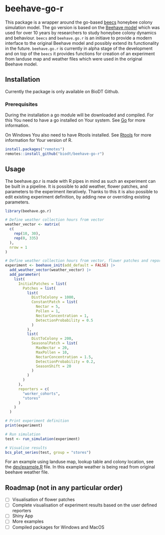# beehave-go-r

This package is a wrapper around the go-based [beecs](https://github.com/biodt/beecs) honeybee colony simulation model.
The go version is based on the [Beehave model](https://beehave-model.net/) which was used for over 10 years by researchers to study honeybee colony dynamics and behaviour.
`beecs` and `beehave.go.r` is an initiave to provide a modern interface to the original Beehave model and possibly extend its functionality in the future.
`beehave.go.r` is currently in alpha stage of the development and on top of the `beecs` it provides functions for creation of an experiment from landuse map and weather files which were used in the original Beehave model.

## Installation

Currently the package is only available on BioDT Github.

### Prerequisites

During the installation a go module will be downloaded and compiled.
For this You need to have a go installed on Your system.
See [Go](https://golang.org/dl/) for more information.

On Windows You also need to have Rtools installed.
See [Rtools](https://cran.r-project.org/bin/windows/Rtools/) for more information for Your version of R.

```R
install.packages("remotes")
remotes::install_github("biodt/beehave-go-r")
```

## Usage

The beehave.go.r is made with R pipes in mind as such an experiment can be built in a pipeline.
It is possible to add weather, flower patches, and parameters to the experiment iteratively.
Thanks to this it is also possible to edit existing experiment definition, by adding new or overriding existing parameters.

```R
library(beehave.go.r)

# Define weather collection hours from vector
weather_vector <- matrix(
  c(
    rep(10, 30),
    rep(0, 335)
  ),
  nrow = 1
)

# Define weather collection hours from vector, flower patches and reporters
experiment <- beehave_init(add_default = FALSE) |>
  add_weather_vector(weather_vector) |>
  add_parameter(
    list(
      InitialPatches = list(
        Patches = list(
          list(
            DistToColony = 1000,
            ConstantPatch = list(
              Nectar = 5,
              Pollen = 1,
              NectarConcentration = 1,
              DetectionProbability = 0.5
            )
          ),
          list(
            DistToColony = 200,
            SeasonalPatch = list(
              MaxNectar = 20,
              MaxPollen = 10,
              NectarConcentration = 1.5,
              DetectionProbability = 0.2,
              SeasonShift = 20
            )
          )
        )
      ),
      reporters = c(
        "worker_cohorts",
        "stores"
      )
    )
  )

# Print experiment definition
print(experiment)

# Run simulation
test <- run_simulation(experiment)

# Visualise results
bcs_plot_series(test, group = "stores")
```

For an example using landuse map, lookup table and colony location, see the [dev/example.R](dev/example.R) file.
In this example weather is being read from original beehave weather file.

## Roadmap (not in any particular order)

- [ ] Visualisation of flower patches
- [ ] Complete visualisation of experiment results based on the user defined reporters
- [ ] Shiny App
- [ ] More examples
- [ ] Compiled packages for Windows and MacOS